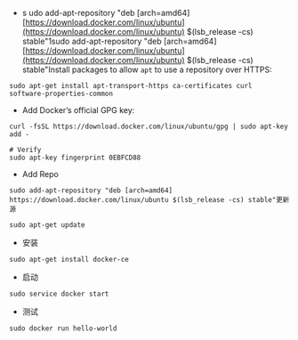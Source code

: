 * s udo add-apt-repository "deb \[arch=amd64\] [https://download.docker.com/linux/ubuntu](https://download.docker.com/linux/ubuntu) $\(lsb\_release -cs\) stable"1sudo add-apt-repository "deb \[arch=amd64\] [https://download.docker.com/linux/ubuntu](https://download.docker.com/linux/ubuntu) $\(lsb\_release -cs\) stable"Install packages to allow `apt` to use a repository over HTTPS:

```
sudo apt-get install apt-transport-https ca-certificates curl software-properties-common
```

* Add Docker’s official GPG key:

```
curl -fsSL https://download.docker.com/linux/ubuntu/gpg | sudo apt-key add -

# Verify
sudo apt-key fingerprint 0EBFCD88
```

* Add Repo

```
sudo add-apt-repository "deb [arch=amd64] https://download.docker.com/linux/ubuntu $(lsb_release -cs) stable"更新源
```

```
sudo apt-get update
```

* 安装

```
sudo apt-get install docker-ce
```

* 启动

```
sudo service docker start
```

* 测试

```
sudo docker run hello-world
```



